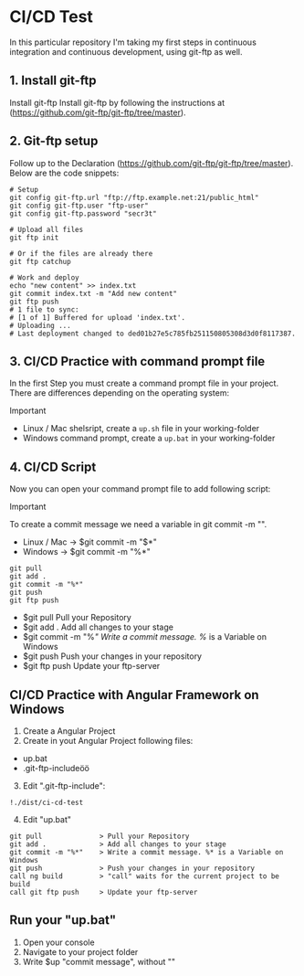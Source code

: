 # CI/CD Test

In this particular repository I'm taking my first steps in continuous integration and continuous development, using git-ftp as well.

## 1. Install git-ftp

Install git-ftp Install git-ftp by following the instructions at (https://github.com/git-ftp/git-ftp/tree/master).

## 2. Git-ftp setup

Follow up to the Declaration (https://github.com/git-ftp/git-ftp/tree/master).
Below are the code snippets:

```
# Setup
git config git-ftp.url "ftp://ftp.example.net:21/public_html"
git config git-ftp.user "ftp-user"
git config git-ftp.password "secr3t"

# Upload all files
git ftp init

# Or if the files are already there
git ftp catchup

# Work and deploy
echo "new content" >> index.txt
git commit index.txt -m "Add new content"
git ftp push
# 1 file to sync:
# [1 of 1] Buffered for upload 'index.txt'.
# Uploading ...
# Last deployment changed to ded01b27e5c785fb251150805308d3d0f8117387.
```

## 3. CI/CD Practice with command prompt file

In the first Step you must create a command prompt file in your project. There are differences depending on the operating system:

> [!IMPORTANT]
>
> - Linux / Mac shelsript, create a `up.sh` file in your working-folder
> - Windows command prompt, create a `up.bat` in your working-folder


## 4. CI/CD Script

Now you can open your command prompt file to add following script:

> [!IMPORTANT]
> To create a commit message we need a variable in git commit -m "".
>
> - Linux / Mac -> $git commit -m "$\*"
> - Windows -> $git commit -m "%\*"

```
git pull
git add .
git commit -m "%*"
git push
git ftp push
```

- $git pull Pull your Repository
- $git add . Add all changes to your stage
- $git commit -m "%_" Write a commit message. %_ is a Variable on Windows
- $git push Push your changes in your repository
- $git ftp push Update your ftp-server

## CI/CD Practice with Angular Framework on Windows

1. Create a Angular Project
2. Create in yout Angular Project following files:

- up.bat
- .git-ftp-includeöö

3. Edit ".git-ftp-include":

```
!./dist/ci-cd-test
```

4. Edit "up.bat"

```
git pull              > Pull your Repository
git add .             > Add all changes to your stage
git commit -m "%*"    > Write a commit message. %* is a Variable on Windows
git push              > Push your changes in your repository
call ng build         > "call" waits for the current project to be build
call git ftp push     > Update your ftp-server
```

## Run your "up.bat"

1. Open your console
2. Navigate to your project folder
3. Write $up "commit message", without ""
